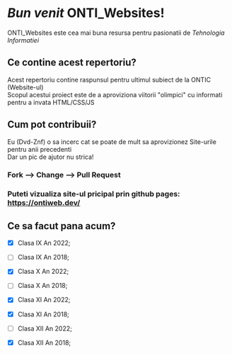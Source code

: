 # *Bun venit* ONTI_Websites!
ONTI_Websites este cea mai buna resursa pentru pasionatii de *Tehnologia Informatiei*
## Ce contine acest repertoriu?
Acest repertoriu contine raspunsul pentru ultimul subiect de la ONTIC (Website-ul)  
Scopul acestui proiect este de a aproviziona viitorii "olimpici" cu informati pentru a invata HTML/CSS/JS
## Cum pot contribuii?
Eu (Dvd-Znf) o sa incerc cat se poate de mult sa aprovizionez Site-urile pentru anii precedenti  
Dar un pic de ajutor nu strica!  
### Fork --> Change --> Pull Request  

### Puteti vizualiza site-ul pricipal prin github pages: https://ontiweb.dev/
  
## Ce sa facut pana acum?
- [X] Clasa IX An 2022;
- [ ] Clasa IX An 2018;

- [X] Clasa X An 2022;
- [ ] Clasa X An 2018;

- [X] Clasa XI An 2022;
- [X] Clasa XI An 2018;

- [ ] Clasa XII An 2022;
- [X] Clasa XII An 2018;
